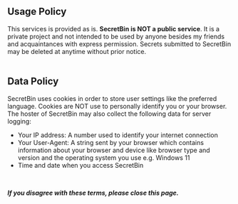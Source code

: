 ## Usage Policy
This services is provided as is. **SecretBin is NOT a public service**. It is a private project and not intended to be used by anyone besides my friends and acquaintances with express permission. Secrets submitted to SecretBin may be deleted at anytime without prior notice.
<br />
<br />

## Data Policy
SecretBin uses cookies in order to store user settings like the preferred language. Cookies are NOT use to personally identify you or your browser. <br />
The hoster of SecretBin may also collect the following data for server logging:
- Your IP address: A number used to identify your internet connection
- Your User-Agent: A string sent by your browser which contains information about your browser and device like browser type and version and the operating system you use e.g. Windows 11
- Time and date when you access SecretBin
<br />

_**If you disagree with these terms, please close this page.**_
